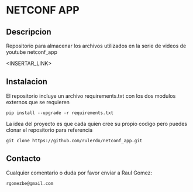 # NETCONF APP

## Descripcion

Repositorio para almacenar los archivos utilizados en la serie de videos de youtube netconf_app

<INSERTAR_LINK>

## Instalacion

El repositorio incluye un archivo requirements.txt con los dos modulos externos que se requieren

    pip install --upgrade -r requirements.txt

La idea del proyecto es que cada quien cree su propio codigo pero puedes clonar el repositorio para referencia

    git clone https://github.com/rulerdo/netconf_app.git

## Contacto

Cualquier comentario o duda por favor enviar a Raul Gomez:

    rgomezbe@gmail.com
